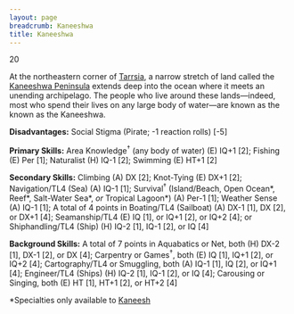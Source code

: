 ```yaml
---
layout: page
breadcrumb: Kaneeshwa
title: Kaneeshwa
---
```


<points>20</points>

At the northeastern corner of [Tarrsia](../../places/tarrsia), a narrow stretch of land called the [Kaneeshwa Peninsula](../../places/kaneeshwa) extends deep into the ocean where it meets an unending archipelago.  The people who live around these lands—indeed, most who spend their lives on any large body of water—are known as the known as the Kaneeshwa.

**Disadvantages:**  Social Stigma (Pirate; -1 reaction rolls) [-5]

**Primary Skills:**  Area Knowledge<sup>†</sup> (any body of water) (E) IQ+1 [2]; Fishing (E) Per [1]; Naturalist (H) IQ-1 [2]; Swimming (E) HT+1 [2]

**Secondary Skills:**  Climbing (A) DX [2]; Knot-Tying (E) DX+1 [2]; Navigation/TL4 (Sea) (A) IQ-1 [1]; Survival<sup>†</sup> (Island/Beach, Open Ocean*, Reef*, Salt-Water Sea*, _or_ Tropical Lagoon*) (A) Per-1 [1]; Weather Sense (A) IQ-1 [1]; A total of 4 points in Boating/TL4 (Sailboat) (A) DX-1 [1], DX [2], or DX+1 [4]; Seamanship/TL4 (E) IQ [1], or IQ+1 [2], or IQ+2 [4]; or Shiphandling/TL4 (Ship) (H) IQ-2 [1], IQ-1 [2], or IQ [4]

**Background Skills:**  A total of 7 points in Aquabatics or Net, both (H) DX-2 [1], DX-1 [2], or DX [4]; Carpentry or Games<sup>†</sup>, both (E) IQ [1], IQ+1 [2], or IQ+2 [4]; Cartography/TL4 or Smuggling, both (A) IQ-1 [1], IQ [2], or IQ+1 [4]; Engineer/TL4 (Ships) (H) IQ-2 [1], IQ-1 [2], or IQ [4]; Carousing or Singing, both (E) HT [1], HT+1 [2], or HT+2 [4]

*Specialties only available to [Kaneesh](../races/humans/kaneesh)
